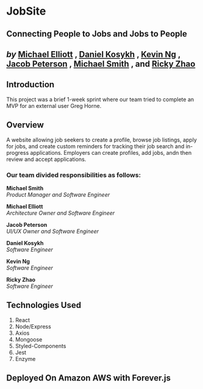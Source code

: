 # JobSite
## Connecting People to Jobs and Jobs to People
*by*
[Michael Elliott](https://github.com/melliottgithub)
,
[Daniel Kosykh](https://github.com/dankosykh)
,
[Kevin Ng](https://github.com/kevin-the-engi)
,
[Jacob Peterson](https://github.com/JacobWPeterson/PPFEC)
,
[Michael Smith](https://github.com/mijamessmith)
, and
[Ricky Zhao](https://github.com/rickBucket)
---

## Introduction
This project was a brief 1-week sprint where our team tried to complete an MVP for an external user Greg Horne.

## Overview
A website allowing job seekers to create a profile, browse job listings, apply for jobs, and create custom reminders for tracking their job search and in-progress applications. Employers can create profiles, add jobs, andn then review and accept applications.

### Our team divided responsibilities as follows:

**Michael Smith**\
*Product Manager and Software Engineer*

**Michael Elliott**\
*Architecture Owner and Software Engineer*

**Jacob Peterson**\
*UI/UX Owner and Software Engineer*

**Daniel Kosykh**\
*Software Engineer*

**Kevin Ng**\
*Software Engineer*

**Ricky Zhao**\
*Software Engineer*

## Technologies Used
1. React
2. Node/Express
3. Axios
4. Mongoose
5. Styled-Components
6. Jest
7. Enzyme

## Deployed On Amazon AWS with Forever.js
